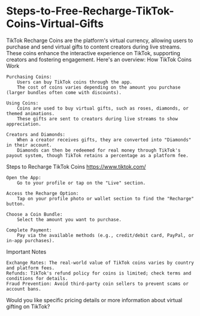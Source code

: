 # Steps-to-Free-Recharge-TikTok-Coins-Virtual-Gifts
TikTok Recharge Coins are the platform's virtual currency, allowing users to purchase and send virtual gifts to content creators during live streams. These coins enhance the interactive experience on TikTok, supporting creators and fostering engagement. Here's an overview:
How TikTok Coins Work

    Purchasing Coins:
        Users can buy TikTok coins through the app.
        The cost of coins varies depending on the amount you purchase (larger bundles often come with discounts).

    Using Coins:
        Coins are used to buy virtual gifts, such as roses, diamonds, or themed animations.
        These gifts are sent to creators during live streams to show appreciation.

    Creators and Diamonds:
        When a creator receives gifts, they are converted into "Diamonds" in their account.
        Diamonds can then be redeemed for real money through TikTok's payout system, though TikTok retains a percentage as a platform fee.

Steps to Recharge TikTok Coins https://www.tiktok.com/

    Open the App:
        Go to your profile or tap on the "Live" section.

    Access the Recharge Option:
        Tap on your profile photo or wallet section to find the "Recharge" button.

    Choose a Coin Bundle:
        Select the amount you want to purchase.

    Complete Payment:
        Pay via the available methods (e.g., credit/debit card, PayPal, or in-app purchases).

Important Notes

    Exchange Rates: The real-world value of TikTok coins varies by country and platform fees.
    Refunds: TikTok's refund policy for coins is limited; check terms and conditions for details.
    Fraud Prevention: Avoid third-party coin sellers to prevent scams or account bans.

Would you like specific pricing details or more information about virtual gifting on TikTok?
